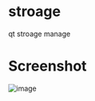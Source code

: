 stroage
=======

qt stroage manage 

# Screenshot
![image](https://github.com/lsyefficient/stroage-master/blob/master/app_screen.png) 




